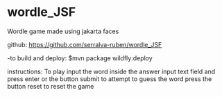 # wordle_JSF

Wordle game made using jakarta faces

github: https://github.com/serralva-ruben/wordle_JSF

-to build and deploy:   $mvn package wildfly:deploy

instructions:
To play input the word inside the answer input text field and press enter or the button submit to attempt to guess the word
press the button reset to reset the game